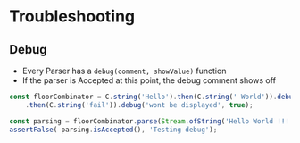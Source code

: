 Troubleshooting
====


Debug
----

* Every Parser has a `debug(comment, showValue)` function
* If the parser is Accepted at this point, the debug comment shows off

```js
const floorCombinator = C.string('Hello').then(C.string(' World')).debug('Found')
    .then(C.string('fail')).debug('wont be displayed', true);

const parsing = floorCombinator.parse(Stream.ofString('Hello World !!!'));
assertFalse( parsing.isAccepted(), 'Testing debug');
```

